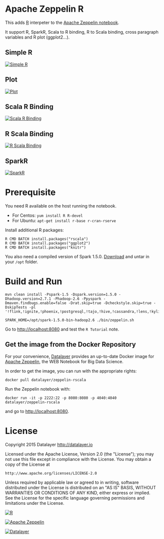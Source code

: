 # Apache Zeppelin R

This adds [R](http://cran.r-project.org) interpeter to the [Apache Zeppelin notebook](http://zeppelin.incubator.apache.org).

It support R, SparkR, Scala to R binding, R to Scala binding, cross paragraph variables and R plot (ggplot2...).

## Simple R

[![Simple R](https://raw.githubusercontent.com/datalayer/zeppelin-R/rscala/_Rimg/simple-r.png)](https://raw.githubusercontent.com/datalayer/zeppelin-R/rscala/_Rimg/simple-r.png)

## Plot

[![Plot](https://raw.githubusercontent.com/datalayer/zeppelin-R/rscala/_Rimg/plot.png)](https://raw.githubusercontent.com/datalayer/zeppelin-R/rscala/_Rimg/plot.png)

## Scala R Binding

[![Scala R Binding](https://raw.githubusercontent.com/datalayer/zeppelin-R/rscala/_Rimg/scala-r.png)](https://raw.githubusercontent.com/datalayer/zeppelin-R/rscala/_Rimg/scala-r.png)

## R Scala Binding

[![R Scala Binding](https://raw.githubusercontent.com/datalayer/zeppelin-R/rscala/_Rimg/r-scala.png)](https://raw.githubusercontent.com/datalayer/zeppelin-R/rscala/_Rimg/r-scala.png)

## SparkR

[![SparkR](https://raw.githubusercontent.com/datalayer/zeppelin-R/rscala/_Rimg/sparkr.png)](https://raw.githubusercontent.com/datalayer/zeppelin-R/rscala/_Rimg/sparkr.png)

# Prerequisite

You need R available on the host running the notebook.

+ For Centos: `yum install R R-devel`
+ For Ubuntu: `apt-get install r-base r-cran-rserve`

Install additional R packages:

```
R CMD BATCH install.packages("rscala")
R CMD BATCH install.packages("ggplot2")
R CMD BATCH install.packages("knitr")
```

You also need a compiled version of Spark 1.5.0. [Download](http://archive.apache.org/dist/spark/spark-1.5.0/spark-1.5.0-bin-hadoop2.6.tgz) and untar in your `/opt` folder.

# Build and Run

```
mvn clean install -Pspark-1.5 -Dspark.version=1.5.0 -Dhadoop.version=2.7.1 -Phadoop-2.6 -Ppyspark -Dmaven.findbugs.enable=false -Drat.skip=true -Dcheckstyle.skip=true -DskipTests -pl '!flink,!ignite,!phoenix,!postgresql,!tajo,!hive,!cassandra,!lens,!kylin'
```

```
SPARK_HOME=/opt/spark-1.5.0-bin-hadoop2.6 ./bin/zeppelin.sh
```

Go to [http://localhost:8080](http://localhost:8080) and test the `R Tutorial` note.

## Get the image from the Docker Repository

For your convenience, [Datalayer](http://datalayer.io) provides an up-to-date Docker image for [Apache Zeppelin](http://zeppelin.incubator.apache.org), the WEB Notebook for Big Data Science.

In order to get the image, you can run with the appropriate rights:

`docker pull datalayer/zeppelin-rscala`

Run the Zeppelin notebook with:

`docker run -it -p 2222:22 -p 8080:8080 -p 4040:4040 datalayer/zeppelin-rscala`

and go to [http://localhost:8080](http://localhost:8080).

# License

Copyright 2015 Datalayer http://datalayer.io

Licensed under the Apache License, Version 2.0 (the "License");
you may not use this file except in compliance with the License.
You may obtain a copy of the License at

    http://www.apache.org/licenses/LICENSE-2.0

Unless required by applicable law or agreed to in writing, software
distributed under the License is distributed on an "AS IS" BASIS,
WITHOUT WARRANTIES OR CONDITIONS OF ANY KIND, either express or implied.
See the License for the specific language governing permissions and
limitations under the License.

[![R](http://datalayer.io/ext/images/logo-R-200.png)](http://cran.r-project.org)

[![Apache Zeppelin](http://datalayer.io/ext/images/logo-zeppelin-small.png)](http://zeppelin.incubator.apache.org)

[![Datalayer](http://datalayer.io/ext/images/logo_horizontal_072ppi.png)](http://datalayer.io)
